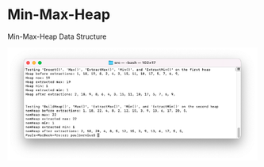 # Min-Max-Heap
Min-Max-Heap Data Structure

![This is an image](https://github.com/paulbernius/Min-Max-Heap/blob/main/sc.png?raw=true)

